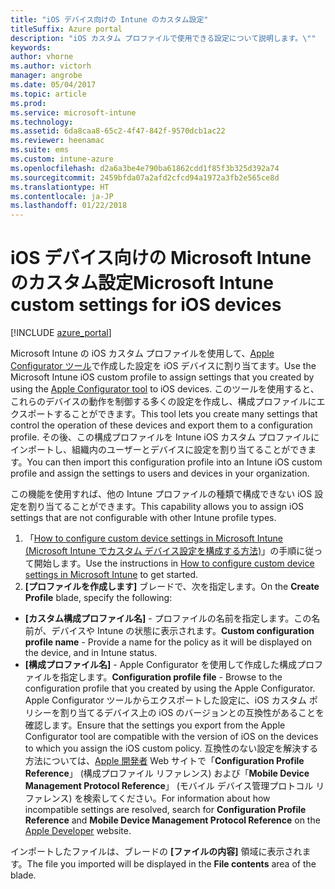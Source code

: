 ```yaml
---
title: "iOS デバイス向けの Intune のカスタム設定"
titleSuffix: Azure portal
description: "iOS カスタム プロファイルで使用できる設定について説明します。\""
keywords: 
author: vhorne
ms.author: victorh
manager: angrobe
ms.date: 05/04/2017
ms.topic: article
ms.prod: 
ms.service: microsoft-intune
ms.technology: 
ms.assetid: 6da8caa8-65c2-4f47-842f-9570dcb1ac22
ms.reviewer: heenamac
ms.suite: ems
ms.custom: intune-azure
ms.openlocfilehash: d2a6a3be4e790ba61862cdd1f85f3b325d392a74
ms.sourcegitcommit: 2459bfda07a2afd2cfcd94a1972a3fb2e565ce8d
ms.translationtype: HT
ms.contentlocale: ja-JP
ms.lasthandoff: 01/22/2018
---
```

# <a name="microsoft-intune-custom-settings-for-ios-devices"></a><span data-ttu-id="6a929-103">iOS デバイス向けの Microsoft Intune のカスタム設定</span><span class="sxs-lookup"><span data-stu-id="6a929-103">Microsoft Intune custom settings for iOS devices</span></span>

[!INCLUDE [azure_portal](./includes/azure_portal.md)]

<span data-ttu-id="6a929-104">Microsoft Intune の iOS カスタム プロファイルを使用して、[Apple Configurator ツール](https://itunes.apple.com/app/apple-configurator-2/id1037126344?mt=12)で作成した設定を iOS デバイスに割り当てます。</span><span class="sxs-lookup"><span data-stu-id="6a929-104">Use the Microsoft Intune iOS custom profile to assign settings that you created by using the [Apple Configurator tool](https://itunes.apple.com/app/apple-configurator-2/id1037126344?mt=12) to iOS devices.</span></span> <span data-ttu-id="6a929-105">このツールを使用すると、これらのデバイスの動作を制御する多くの設定を作成し、構成プロファイルにエクスポートすることができます。</span><span class="sxs-lookup"><span data-stu-id="6a929-105">This tool lets you create many settings that control the operation of these devices and export them to a configuration profile.</span></span> <span data-ttu-id="6a929-106">その後、この構成プロファイルを Intune iOS カスタム プロファイルにインポートし、組織内のユーザーとデバイスに設定を割り当てることができます。</span><span class="sxs-lookup"><span data-stu-id="6a929-106">You can then import this configuration profile into an Intune iOS custom profile and assign the settings to users and devices in your organization.</span></span>

<span data-ttu-id="6a929-107">この機能を使用すれば、他の Intune プロファイルの種類で構成できない iOS 設定を割り当てることができます。</span><span class="sxs-lookup"><span data-stu-id="6a929-107">This capability allows you to assign iOS settings that are not configurable with other Intune profile types.</span></span>


1. <span data-ttu-id="6a929-108">「[How to configure custom device settings in Microsoft Intune (Microsoft Intune でカスタム デバイス設定を構成する方法)](custom-settings-configure.md)」の手順に従って開始します。</span><span class="sxs-lookup"><span data-stu-id="6a929-108">Use the instructions in [How to configure custom device settings in Microsoft Intune](custom-settings-configure.md) to get started.</span></span>
2. <span data-ttu-id="6a929-109">**[プロファイルを作成します]** ブレードで、次を指定します。</span><span class="sxs-lookup"><span data-stu-id="6a929-109">On the **Create Profile** blade, specify the following:</span></span>

- <span data-ttu-id="6a929-110">**[カスタム構成プロファイル名]** - プロファイルの名前を指定します。この名前が、デバイスや Intune の状態に表示されます。</span><span class="sxs-lookup"><span data-stu-id="6a929-110">**Custom configuration profile name** - Provide a name for the policy as it will be displayed on the device, and in Intune status.</span></span>
- <span data-ttu-id="6a929-111">**[構成プロファイル名]** - Apple Configurator を使用して作成した構成プロファイルを指定します。</span><span class="sxs-lookup"><span data-stu-id="6a929-111">**Configuration profile file** - Browse to the configuration profile that you created by using the Apple Configurator.</span></span>
<span data-ttu-id="6a929-112">Apple Configurator ツールからエクスポートした設定に、iOS カスタム ポリシーを割り当てるデバイス上の iOS のバージョンとの互換性があることを確認します。</span><span class="sxs-lookup"><span data-stu-id="6a929-112">Ensure that the settings you export from the Apple Configurator tool are compatible with the version of iOS on the devices to which you assign the iOS custom policy.</span></span> <span data-ttu-id="6a929-113">互換性のない設定を解決する方法については、[Apple 開発者](https://developer.apple.com/) Web サイトで「**Configuration Profile Reference**」 (構成プロファイル リファレンス) および「**Mobile Device Management Protocol Reference**」 (モバイル デバイス管理プロトコル リファレンス) を検索してください。</span><span class="sxs-lookup"><span data-stu-id="6a929-113">For information about how incompatible settings are resolved, search for **Configuration Profile Reference** and **Mobile Device Management Protocol Reference** on the [Apple Developer](https://developer.apple.com/) website.</span></span>

<span data-ttu-id="6a929-114">インポートしたファイルは、ブレードの **[ファイルの内容]** 領域に表示されます。</span><span class="sxs-lookup"><span data-stu-id="6a929-114">The file you imported will be displayed in the **File contents** area of the blade.</span></span>
